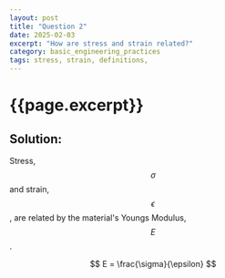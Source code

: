 ```yaml
---
layout: post
title: "Question 2"
date: 2025-02-03
excerpt: "How are stress and strain related?"
category: basic_engineering_practices
tags: stress, strain, definitions,
---
```


# {{page.excerpt}}

## Solution:
Stress, $$\sigma$$ and strain, $$\epsilon$$, are related by the material's Youngs Modulus, $$E$$.

$$
    E = \frac{\sigma}{\epsilon}
$$